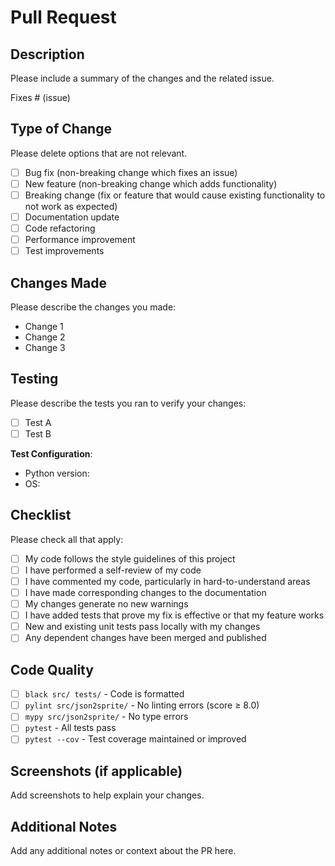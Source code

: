 # Pull Request

## Description

Please include a summary of the changes and the related issue.

Fixes # (issue)

## Type of Change

Please delete options that are not relevant.

- [ ] Bug fix (non-breaking change which fixes an issue)
- [ ] New feature (non-breaking change which adds functionality)
- [ ] Breaking change (fix or feature that would cause existing functionality to not work as expected)
- [ ] Documentation update
- [ ] Code refactoring
- [ ] Performance improvement
- [ ] Test improvements

## Changes Made

Please describe the changes you made:

- Change 1
- Change 2
- Change 3

## Testing

Please describe the tests you ran to verify your changes:

- [ ] Test A
- [ ] Test B

**Test Configuration**:

- Python version:
- OS:

## Checklist

Please check all that apply:

- [ ] My code follows the style guidelines of this project
- [ ] I have performed a self-review of my code
- [ ] I have commented my code, particularly in hard-to-understand areas
- [ ] I have made corresponding changes to the documentation
- [ ] My changes generate no new warnings
- [ ] I have added tests that prove my fix is effective or that my feature works
- [ ] New and existing unit tests pass locally with my changes
- [ ] Any dependent changes have been merged and published

## Code Quality

- [ ] `black src/ tests/` - Code is formatted
- [ ] `pylint src/json2sprite/` - No linting errors (score ≥ 8.0)
- [ ] `mypy src/json2sprite/` - No type errors
- [ ] `pytest` - All tests pass
- [ ] `pytest --cov` - Test coverage maintained or improved

## Screenshots (if applicable)

Add screenshots to help explain your changes.

## Additional Notes

Add any additional notes or context about the PR here.
